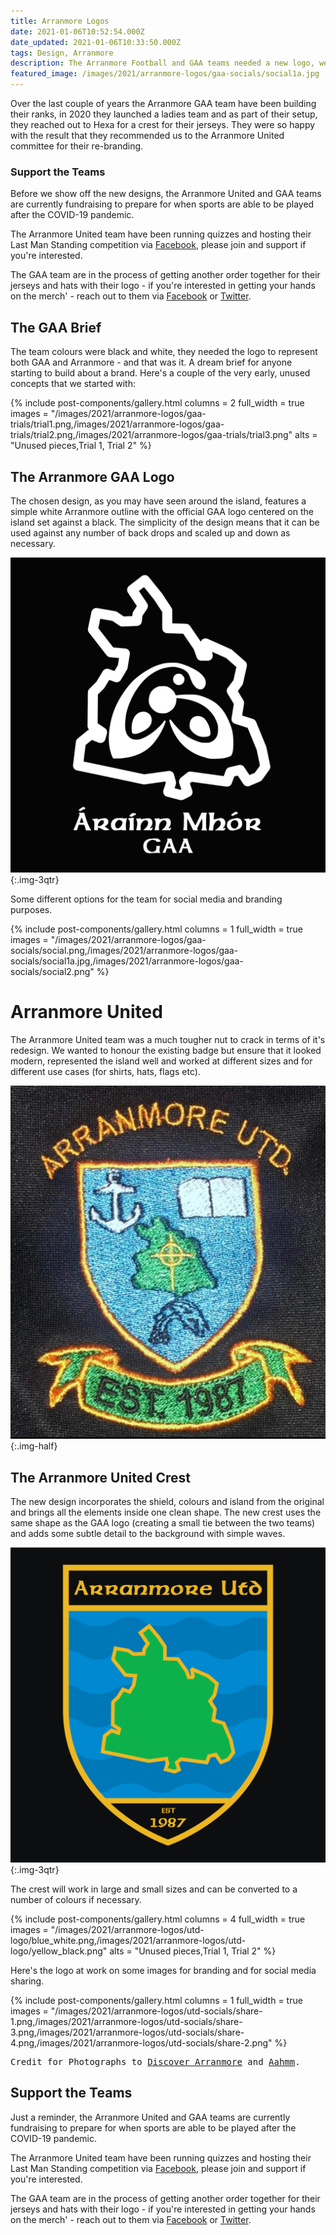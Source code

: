 ```yaml
---
title: Arranmore Logos
date: 2021-01-06T10:52:54.000Z
date_updated: 2021-01-06T10:33:50.000Z
tags: Design, Arranmore
description: The Arranmore Football and GAA teams needed a new logo, we stepped in to help them create and update their existing logos.
featured_image: /images/2021/arranmore-logos/gaa-socials/social1a.jpg
---
```


Over the last couple of years the Arranmore GAA team have been building their ranks, in 2020 they launched a ladies team and as part of their setup, they reached out to Hexa for a crest for their jerseys. They were so happy with the result that they recommended us to the Arranmore United committee for their re-branding.

### Support the Teams

Before we show off the new designs, the Arranmore United and GAA teams are currently fundraising to prepare for when sports are able to be played after the COVID-19 pandemic.

The Arranmore United team have been running quizzes and hosting their Last Man Standing competition via <a href="https://www.facebook.com/arranmoreutd2017">Facebook</a>, please join and support if you're interested. 

The GAA team are in the process of getting another order together for their jerseys and hats with their logo - if you're interested in getting your hands on the merch' - reach out to them via <a href="https://www.facebook.com/ArranmoreGAA">Facebook</a> or <a href="https://twitter.com/ArranmoreGAA/status/1344377587347443720">Twitter</a>.


## The GAA Brief

The team colours were black and white, they needed the logo to represent both GAA and Arranmore - and that was it. A dream brief for anyone starting to build about a brand. Here's a couple of the very early, unused concepts that we started with:

{% include post-components/gallery.html
	columns = 2
	full_width = true
	images = "/images/2021/arranmore-logos/gaa-trials/trial1.png,/images/2021/arranmore-logos/gaa-trials/trial2.png,/images/2021/arranmore-logos/gaa-trials/trial3.png"
	alts = "Unused pieces,Trial 1, Trial 2"
%}

## The Arranmore GAA Logo

The chosen design, as you may have seen around the island, features a simple white Arranmore outline with the official GAA logo centered on the island set against a black. The simplicity of the design means that it can be used against any number of back drops and scaled up and down as necessary.

![Arranmore GAA Logo](/images/2021/arranmore-logos/gaa.jpg){:.img-3qtr}

Some different options for the team for social media and branding purposes.

{% include post-components/gallery.html
	columns = 1
	full_width = true
	images = "/images/2021/arranmore-logos/gaa-socials/social.png,/images/2021/arranmore-logos/gaa-socials/social1a.jpg,/images/2021/arranmore-logos/gaa-socials/social2.png"
%}

# Arranmore United

The Arranmore United team was a much tougher nut to crack in terms of it's redesign. We wanted to honour the existing badge but ensure that it looked modern, represented the island well and worked at different sizes and for different use cases (for shirts, hats, flags etc).

![The old Arranmore Logo](/images/2021/arranmore-logos/utd-logo/existing-crest.jpg){:.img-half}

## The Arranmore United Crest

The new design incorporates the shield, colours and island from the original and brings all the elements inside one clean shape. The new crest uses the same shape as the GAA logo (creating a small tie between the two teams) and adds some subtle detail to the background with simple waves.

![The new Arranmore Logo](/images/2021/arranmore-logos/utd.png){:.img-3qtr}

The crest will work in large and small sizes and can be converted to a number of colours if necessary.

{% include post-components/gallery.html
	columns = 4
	full_width = true
	images = "/images/2021/arranmore-logos/utd-logo/blue_white.png,/images/2021/arranmore-logos/utd-logo/yellow_black.png"
	alts = "Unused pieces,Trial 1, Trial 2"
%}

Here's the logo at work on some images for branding and for social media sharing.

{% include post-components/gallery.html
	columns = 1
	full_width = true
	images = "/images/2021/arranmore-logos/utd-socials/share-1.png,/images/2021/arranmore-logos/utd-socials/share-3.png,/images/2021/arranmore-logos/utd-socials/share-4.png,/images/2021/arranmore-logos/utd-socials/share-2.png"
%}

<pre>
Credit for Photographs to <a href="https://www.facebook.com/Discover-Arranmore-324708778006121" target="_blank">Discover Arranmore</a> and <a href="https://twitter.com/aahmm" target="_blank">Aahmm</a>.
</pre>


## Support the Teams

Just a reminder, the Arranmore United and GAA teams are currently fundraising to prepare for when sports are able to be played after the COVID-19 pandemic.

The Arranmore United team have been running quizzes and hosting their Last Man Standing competition via <a href="https://www.facebook.com/arranmoreutd2017">Facebook</a>, please join and support if you're interested.

The GAA team are in the process of getting another order together for their jerseys and hats with their logo - if you're interested in getting your hands on the merch' - reach out to them via <a href="https://www.facebook.com/ArranmoreGAA">Facebook</a> or <a href="https://twitter.com/ArranmoreGAA/status/1344377587347443720">Twitter</a>.